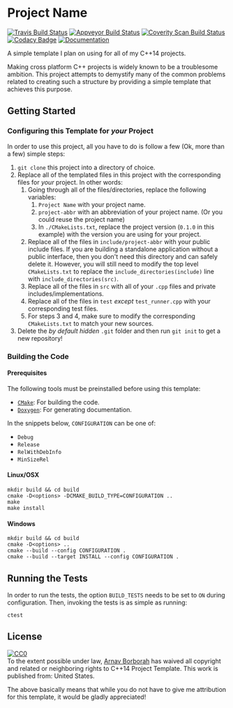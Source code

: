 # Project Name

[![Travis Build Status](https://travis-ci.org/arnavb/cpp14-project-template.svg?branch=master)](https://travis-ci.org/arnavb/cpp14-project-template)
[![Appveyor Build Status](https://ci.appveyor.com/api/projects/status/qvt257817g7c66m9/branch/master?svg=true)](https://ci.appveyor.com/project/arnavb/cpp14-project-template/branch/master)
[![Coverity Scan Build Status](https://scan.coverity.com/projects/15312/badge.svg)](https://scan.coverity.com/projects/arnavb-cpp14-project-template)
[![Codacy Badge](https://api.codacy.com/project/badge/Grade/1c76469660ca411fa1f92ce0ef0c5cd3)](https://www.codacy.com/app/arnavb/cpp14-project-template?utm_source=github.com&amp;utm_medium=referral&amp;utm_content=arnavb/cpp14-project-template&amp;utm_campaign=Badge_Grade)
[![Documentation](https://codedocs.xyz/arnavb/cpp14-project-template.svg)](https://codedocs.xyz/arnavb/cpp14-project-template/)

A simple template I plan on using for all of my C++14 projects.

Making cross platform C++ projects is widely known to be a troublesome ambition. This project attempts to demystify many of the common problems related to creating such a structure by providing a simple template that achieves this purpose.

## Getting Started

### Configuring this Template for _your_ Project
In order to use this project, all you have to do is follow a few (Ok, more than a few) simple steps:

1. `git clone` this project into a directory of choice.
2. Replace all of the templated files in this project with the corresponding files for _your_ project. In other words:
   1. Going through all of the files/directories, replace the following variables:
      1. `Project Name` with your project name.
      2. `project-abbr` with an abbreviation of your project name. (Or you could reuse the project name)
      3. In `./CMakeLists.txt`, replace the project version (`0.1.0` in this example) with the version you are using for your project.
   2. Replace all of the files in `include/project-abbr` with your public include files. If you are building a standalone application without a public interface, then you don't need this directory and can safely delete it. However, you will still need to modify the top level `CMakeLists.txt` to replace the `include_directories(include)` line with `include_directories(src)`.
   3. Replace all of the files in `src` with all of your `.cpp` files and private includes/implementations.
   4. Replace all of the files in `test` _except_ `test_runner.cpp` with your corresponding test files.
   5. For steps 3 and 4, make sure to modify the corresponding `CMakeLists.txt` to match your new sources.
2. Delete the _by default hidden_ `.git` folder and then run `git init` to get a new repository!

### Building the Code

#### Prerequisites
The following tools must be preinstalled before using this template:
- [`CMake`](https://cmake.org/install/): For building the code.
- [`Doxygen`](https://www.stack.nl/~dimitri/doxygen/manual/install.html): For generating documentation.

In the snippets below, `CONFIGURATION` can be one of:

- `Debug`
- `Release`
- `RelWithDebInfo`
- `MinSizeRel`

#### Linux/OSX

    mkdir build && cd build
    cmake -D<options> -DCMAKE_BUILD_TYPE=CONFIGURATION ..
    make
    make install

#### Windows

    mkdir build && cd build
    cmake -D<options> ..
    cmake --build --config CONFIGURATION .
    cmake --build --target INSTALL --config CONFIGURATION .

## Running the Tests

In order to run the tests, the option `BUILD_TESTS` needs to be set to `ON` during configuration. Then, invoking the tests is as simple as running:

    ctest

## License

<p xmlns:dct="http://purl.org/dc/terms/" xmlns:vcard="http://www.w3.org/2001/vcard-rdf/3.0#">
  <a rel="license"
     href="http://creativecommons.org/publicdomain/zero/1.0/">
    <img src="http://i.creativecommons.org/p/zero/1.0/88x31.png" style="border-style: none;" alt="CC0" />
  </a>
  <br />
  To the extent possible under law,
  <a rel="dct:publisher"
     href="https://github.com/arnavb/cpp14-project-template">
    <span property="dct:title">Arnav Borborah</span></a>
  has waived all copyright and related or neighboring rights to
  <span property="dct:title">C++14 Project Template</span>.
This work is published from:
<span property="vcard:Country" datatype="dct:ISO3166"
      content="US" about="https://github.com/arnavb/cpp14-project-template">
  United States</span>.
</p>

The above basically means that while you do not have to give me attribution for this template, it would be gladly appreciated!
